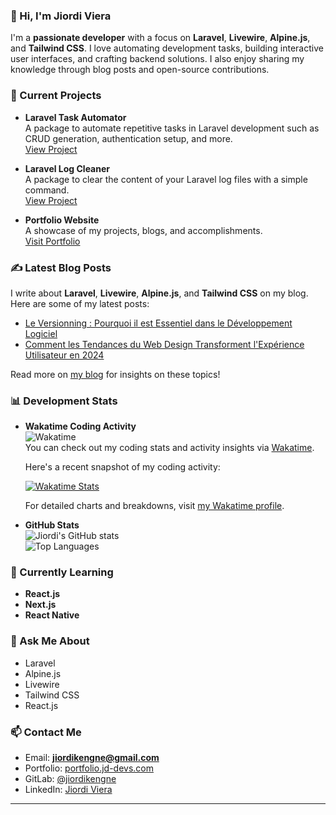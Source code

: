 ### 👋 Hi, I'm **Jiordi Viera** 

I'm a **passionate developer** with a focus on **Laravel**, **Livewire**, **Alpine.js**, and **Tailwind CSS**. I love automating development tasks, building interactive user interfaces, and crafting backend solutions. I also enjoy sharing my knowledge through blog posts and open-source contributions.

### 🚀 Current Projects

- **Laravel Task Automator**  
  A package to automate repetitive tasks in Laravel development such as CRUD generation, authentication setup, and more.  
  [View Project](https://github.com/jiordiviera/Laravel-Task-Automator)

- **Laravel Log Cleaner**  
  A package to clear the content of your Laravel log files with a simple command.  
  [View Project](https://github.com/jiordiviera/laravel-log-cleaner)

- **Portfolio Website**  
  A showcase of my projects, blogs, and accomplishments.  
  [Visit Portfolio](https://portfolio.jd-devs.com)

### ✍️ Latest Blog Posts

I write about **Laravel**, **Livewire**, **Alpine.js**, and **Tailwind CSS** on my blog. Here are some of my latest posts:

- [Le Versionning : Pourquoi il est Essentiel dans le Développement Logiciel]([https://portfolio.jd-devs.com/blog/post-1](https://portfolio.jd-devs.com/post/le-versionning-pourquoi-il-est-essentiel-dans-le-developpement-logiciel))
- [Comment les Tendances du Web Design Transforment l'Expérience Utilisateur en 2024]([https://portfolio.jd-devs.com/blog/post-2](https://portfolio.jd-devs.com/post/comment-les-tendances-du-web-design-transforment-lexperience-utilisateur-en-2024))

Read more on [my blog](https://portfolio.jd-devs.com/blog) for insights on these topics!

### 📊 Development Stats

- **Wakatime Coding Activity**  
  ![Wakatime](https://wakatime.com/badge/user/018ed8c5-bd85-4755-846b-57b604409cac.svg)  
  You can check out my coding stats and activity insights via [Wakatime](https://wakatime.com/@018ed8c5-bd85-4755-846b-57b604409cac).

  Here's a recent snapshot of my coding activity:

  [![Wakatime Stats](https://wakatime.com/share/@dev_jiordi/aa69cee8-f560-4bd3-b7fb-575f2bedb3a9.png)](https://wakatime.com/@018ed8c5-bd85-4755-846b-57b604409cac)

  For detailed charts and breakdowns, visit [my Wakatime profile](https://wakatime.com/@018ed8c5-bd85-4755-846b-57b604409cac).

- **GitHub Stats**  
  ![Jiordi's GitHub stats](https://github-readme-stats.vercel.app/api?username=jiordiviera&show_icons=true&theme=radical)  
  ![Top Languages](https://github-readme-stats.vercel.app/api/top-langs/?username=jiordiviera&layout=compact&theme=radical)

### 🌱 Currently Learning

- **React.js**
- **Next.js**
- **React Native**

### 💬 Ask Me About

- Laravel
- Alpine.js
- Livewire
- Tailwind CSS
- React.js

### 📫 Contact Me

- Email: **jiordikengne@gmail.com**
- Portfolio: [portfolio.jd-devs.com](https://portfolio.jd-devs.com)
- GitLab: [@jiordikengne](https://gitlab.com/jiordikengne)
- LinkedIn: [Jiordi Viera](https://www.linkedin.com/in/jiordi-viera)

---
